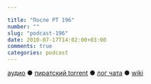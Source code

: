 ```yaml
---

title: "После РТ 196"
number: ""
slug: "podcast-196"
date: 2010-07-17T14:02:00+03:00
comments: true
categories: podcast
---
```

[аудио](http://cdn.radio-t.com/rt196post.mp3) ● [пиратский torrent](http://pirates.radio-t.com/torrents/rt196post.mp3.torrent) ● [лог чата](http://chat.radio-t.com/logs/radio-t-196.html) ● [wiki](http://wiki.radio-t.com/%D0%9F%D0%BE%D1%81%D0%BB%D0%B5_%D0%A0%D0%A2_196)<audio src="http://cdn.radio-t.com/rt196post.mp3" preload="none">
